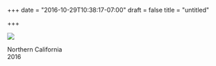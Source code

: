 +++
date = "2016-10-29T10:38:17-07:00"
draft = false
title = "untitled"

+++

![](https://d17enza3bfujl8.cloudfront.net/20161028_01_163.jpg)

Northern California<br>
2016


